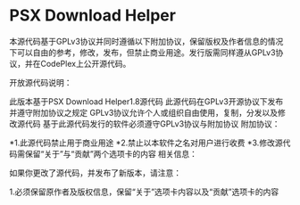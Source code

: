 # PSX Download Helper

本源代码基于GPLv3协议并同时遵循以下附加协议，保留版权及作者信息的情况下可以自由的参考，修改，发布，但禁止商业用途。发行版需同样遵从GPLv3协议，并在CodePlex上公开源代码。

开放源代码说明：

此版本基于PSX Download Helper1.8源代码
此源代码在GPLv3开源协议下发布并遵守附加协议之规定
GPLv3协议允许个人或组织自由使用，复制，分发以及修改源代码
基于此源代码发行的软件必须遵守GPLv3协议与附加协议
附加协议：

*1.此源代码禁止用于商业用途
*2.禁止以本软件之名对用户进行收费
*3.修改源代码需保留“关于”与“贡献”两个选项卡的内容
相关信息：

如果你更改了源代码，并发布了新版本，请注意：

1.必须保留原作者及版权信息，保留“关于”选项卡内容以及“贡献”选项卡的内容
